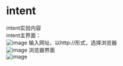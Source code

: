 # intent
intent实验内容</br>
intent主界面：</br>
![image](https://github.com/Incredible-May/AndroidLab_MyBrowser/blob/master/intent.jpg)
输入网址，以http://形式，选择浏览器</br>
![image](https://github.com/Incredible-May/AndroidLab_MyBrowser/blob/master/browserselect.jpg)
浏览器界面</br>
![image](https://github.com/Incredible-May/AndroidLab_MyBrowser/blob/master/web.png)
